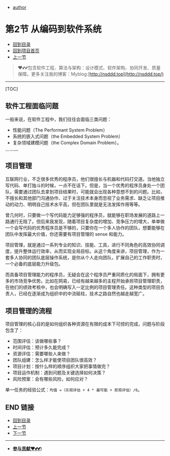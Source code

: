 + [author](https://github.com/3293172751)

# 第2节 从编码到软件系统

+ [回到目录](../README.md)
+ [回到项目首页](../../README.md)
+ [上一节](1.md)
> ❤️💕💕包含软件工程、算法与架构：设计模式、软件架构、协同开发、质量保障。更多关注我的博客：Myblog:[http://nsddd.top](http://nsddd.top/)
---
[TOC]

## 软件工程面临问题

一般来说，在软件工程中，我们往往会面临三类问题：

+ 性能问题（The Performant System Problem）
+ 系统的嵌入式问题（the Embedded System Problem）
+ 复杂领域建模问题（the Complex Domain Problem）。

<img src="https://sm.nsddd.top//typora/image-20220907165838696.png?mail:3293172751@qq.com" alt="image-20220907165838696" style="zoom:20%;" />



## 项目管理

互联网行业，不乏很多优秀的程序员，他们很擅长与机器和代码打交道。当他独立写代码、单打独斗的时候，一点不在话下。但是，当一个优秀的程序员身处一个团队，需要通过团队去拿到项目结果时，可能就会出现各种意想不到的问题。比如，不擅长和其他部门沟通协作、过于关注技术本身而忽视了业务需求、缺乏让项目推动的动力、明明自己技术水平高，但在团队里就是无法发挥作用等等。

曾几何时，只要做一个写代码能力足够强的程序员，就能够在职场发展的道路上一路通行无阻了。但后来我发现，随着项目复杂度的增加、竞争压力的增大，单单做一个会写代码的优秀程序员是不够的，只要你在一个多人协作的团队，想要能够在团队中发挥最大价值，你还需要有项目管理的 sense 和能力。

项目管理，就是通过一系列专业的知识、技能、工具，进行不同角色的高效协同调度，提升整体运行效率，从而实现全局目标。从这个角度来讲，项目管理，作为一套多人协同的团队底层操作系统，是你从个人走向团队，扩展自己的工作职责时，一个必备的底层能力升级包。

而具备项目管理能力的程序员，无疑会在这个程序员严重同质化的局面下，拥有更多的市场竞争优势。比如在网易，已经有越来越多的主程开始承担项目管理职责，在他们的绩效考核中，也会明确写入一定比例的项目管理责任。这种类型的项目负责人，已经在逐渐成为组织中的中流砥柱，技术之路自然也越走越宽广。



## 项目管理的流程

项目管理的核心目的是如何组织各种资源在有限的成本下可控的完成，问题与阶段包含了：

- 范围评估：该做哪些事？
- 时间评估：预计多久能完成？
- 资源评估：需要哪些人来做？
- 团队组建：怎么样才能使项目团队很高效？
- 项目计划：按什么样的顺序组织大家把事情做完？
- 项目运作机制：遇到问题及关键选择如何决策？
- 风险预案：会有哪些风险，如何应对？

单一任务的经验公式：`均值 =（乐观评估 + 4 * 最可能 + 悲观评估）/6`。





## END 链接

+ [回到目录](../README.md)
+ [上一节](1.md)
+ [下一节](3.md)
---
+ [**参与贡献❤️💕💕**](https://nsddd.top/archives/contributors))